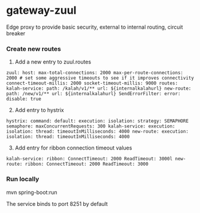 # gateway-zuul

Edge proxy to provide basic security, external to internal routing, circuit breaker

### Create new routes

1. Add a new entry to zuul.routes

`zuul:
  host:
    max-total-connections: 2000
    max-per-route-connections: 2000
    # set some aggressive timeouts to see if it improves connectivity
    connect-timeout-millis: 2000
    socket-timeout-millis: 9000
  routes:
    kalah-service:
      path: /kalah/v1/**
      url: ${internalkalahurl}
    new-route:
      path: /new/v1/**
      url: ${internalkalahurl}
  SendErrorFilter:
    error:
      disable: true`

2. Add entry to hystrix 

`hystrix:
   command:
     default:
       execution:
         isolation:
           strategy: SEMAPHORE
           semaphore:
             maxConcurrentRequests: 300
     kalah-service:
       execution:
         isolation:
           thread:
             timeoutInMilliseconds: 4000
     new-route:
       execution:
         isolation:
           thread:
             timeoutInMilliseconds: 4000`
             
3. Add entry for ribbon connection timeout values
 
`kalah-service:
   ribbon:
     ConnectTimeout: 2000
     ReadTimeout: 3000l
 new-route:
    ribbon:
      ConnectTimeout: 2000
      ReadTimeout: 3000`
     
### Run locally

mvn spring-boot:run

The service binds to port 8251 by default